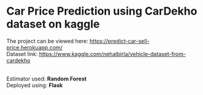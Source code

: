 # Car Price Prediction using CarDekho dataset on kaggle<br>

The project can be viewed here: https://predict-car-sell-price.herokuapp.com/<br>
Dataset link: https://www.kaggle.com/nehalbirla/vehicle-dataset-from-cardekho<br><br>

Estimator used: <b>Random Forest</b><br>
Deployed using: <b>Flask</b>

